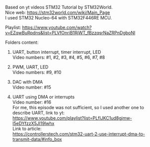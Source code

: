 Based on yt videos STM32 Tutorial by STM32World. <br/>
Nice web: https://stm32world.com/wiki/Main_Page <br/>
I used STM32 Nucleo-64 with STM32F446RE MCU.

Playlist:
https://www.youtube.com/watch?v=EZqwBuRpdns&list=PLVfOnriB1RjWT_fBzzqsrNaZRPnDgboNI

Folders content:
1. UART, button interrupt, timer interrupt, LED <br/>
Video numbers: #1, #2, #3, #4, #5, #6, #7, #8

2. PWM, UART, LED <br/>
Video numbers: #9, #10

3. DAC with DMA <br/>
Video number: #15

4. UART using DMA or interrupts <br/>
Video number: #16 <br/>
For me, this episode was not sufficient, so I used another one to describe UART, 
link to yt: <br/>
https://www.youtube.com/playlist?list=PLfIJKC1ud8gjmw-l5eDYfzzX5JI19lwhx <br/>
Link to article: <br/>
https://controllerstech.com/stm32-uart-2-use-interrupt-dma-to-transmit-data/#info_box
